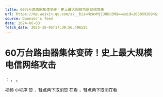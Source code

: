 ```yaml
---
title: 60万台路由器集体变砖！史上最大规模电信网络攻击
url: https://mp.weixin.qq.com/s?__biz=MzAxMjE3ODU3MQ==&mid=2650593894&idx=2&sn=7a47db67af270fa97cac25ffc6e04564
source: Doonsec's feed
date: 2024-06-03
fetch_date: 2025-10-06T17:30:56.406525
---
```


# 60万台路由器集体变砖！史上最大规模电信网络攻击

：
，
。

视频
小程序
赞
，轻点两下取消赞
在看
，轻点两下取消在看